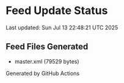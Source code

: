 # Feed Update Status
Last updated: Sun Jul 13 22:48:21 UTC 2025

## Feed Files Generated
- master.xml (79529 bytes)

Generated by GitHub Actions
